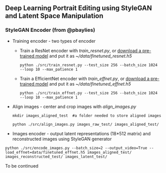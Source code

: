 ## Deep Learning Portrait Editing using StyleGAN and Latent Space Manipulation


### StyleGAN Encoder (from @pbaylies)

* Training encoder - two types of encoder
    * Train a ResNet encoder with *train_resnet.py*, or [download a pre-trained model](https://drive.google.com/open?id=1tZLucJ1pZ8GA9JTRwF9d-Thr0zhR-i6l) and put it as *~/data/finetuned_resnet.h5*
      ```
      python ./src/train_resnet.py --test_size 256 --batch_size 1024 --loop 10 --max_patience 1
      ```
    
    * Train a EfficientNet encoder with *train_effnet.py*, or [download a pre-trained model](https://drive.google.com/open?id=1LFTlv0RFo2zXz2GKVEYZDBRL7wFIj5Cc) and put it as *~/data/finetuned_effnet.h5*
      ```
      python ./src/train_effnet.py --test_size 256 --batch_size 1024 --loop 10 --max_patience 1
      ```

* Align images - center and crop images with *align_images.py*
    ```
    mkdir images_aligned_test  #a folder needed to store aligned images

    python ./src/align_images.py images_raw_test/ images_aligned_test/
    ```



* Images encoder - output latent representations (18*512 matrix)  and reconstructed images using StyleGAN generator 
```
python ./src/encode_images.py --batch_size=2 --output_video=True --load_effnet=data/finetuned_effnet.h5 images_aligned_test/ images_reconstructed_test/ images_latent_test/
```

To be continued

